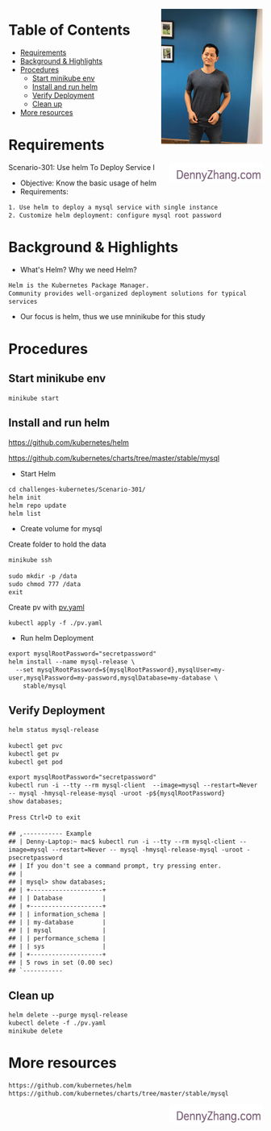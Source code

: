 <a href="https://www.dennyzhang.com"><img align="right" width="201" height="268" src="https://raw.githubusercontent.com/USDevOps/mywechat-slack-group/master/images/denny_201706.png"></a>

Table of Contents
=================

   * [Requirements](#requirements)
   * [Background &amp; Highlights](#background--highlights)
   * [Procedures](#procedures)
      * [Start minikube env](#start-minikube-env)
      * [Install and run helm](#install-and-run-helm)
      * [Verify Deployment](#verify-deployment)
      * [Clean up](#clean-up)
   * [More resources](#more-resources)

# Requirements
<a href="https://www.dennyzhang.com"><img align="right" width="185" height="37" src="https://raw.githubusercontent.com/USDevOps/mywechat-slack-group/master/images/dns_small.png"></a>

Scenario-301: Use helm To Deploy Service I
- Objective: Know the basic usage of helm
- Requirements:
```
1. Use helm to deploy a mysql service with single instance
2. Customize helm deployment: configure mysql root password
```

# Background & Highlights
- What's Helm? Why we need Helm?
```
Helm is the Kubernetes Package Manager.
Community provides well-organized deployment solutions for typical services
```
- Our focus is helm, thus we use mninikube for this study

# Procedures

## Start minikube env

```
minikube start
```

## Install and run helm

https://github.com/kubernetes/helm

https://github.com/kubernetes/charts/tree/master/stable/mysql

- Start Helm
```
cd challenges-kubernetes/Scenario-301/
helm init
helm repo update
helm list
```

- Create volume for mysql

Create folder to hold the data
```
minikube ssh

sudo mkdir -p /data
sudo chmod 777 /data
exit
```

Create pv with [pv.yaml](pv.yaml)
```
kubectl apply -f ./pv.yaml
```

- Run helm Deployment
```
export mysqlRootPassword="secretpassword"
helm install --name mysql-release \
  --set mysqlRootPassword=${mysqlRootPassword},mysqlUser=my-user,mysqlPassword=my-password,mysqlDatabase=my-database \
    stable/mysql
```

## Verify Deployment

```
helm status mysql-release

kubectl get pvc
kubectl get pv
kubectl get pod
```

```
export mysqlRootPassword="secretpassword"
kubectl run -i --tty --rm mysql-client  --image=mysql --restart=Never -- mysql -hmysql-release-mysql -uroot -p${mysqlRootPassword}
show databases;

Press Ctrl+D to exit

## ,----------- Example
## | Denny-Laptop:~ mac$ kubectl run -i --tty --rm mysql-client --image=mysql --restart=Never -- mysql -hmysql-release-mysql -uroot -psecretpassword
## | If you don't see a command prompt, try pressing enter.
## | 
## | mysql> show databases;
## | +--------------------+
## | | Database           |
## | +--------------------+
## | | information_schema |
## | | my-database        |
## | | mysql              |
## | | performance_schema |
## | | sys                |
## | +--------------------+
## | 5 rows in set (0.00 sec)
## `-----------
```

## Clean up

```
helm delete --purge mysql-release
kubectl delete -f ./pv.yaml
minikube delete
```

# More resources

```
https://github.com/kubernetes/helm
https://github.com/kubernetes/charts/tree/master/stable/mysql
```
<a href="https://www.dennyzhang.com"><img align="right" width="185" height="37" src="https://raw.githubusercontent.com/USDevOps/mywechat-slack-group/master/images/dns_small.png"></a>
